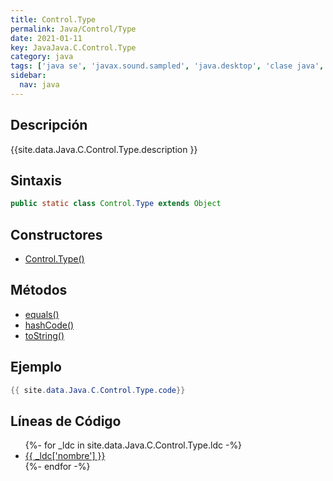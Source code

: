 ```yaml
---
title: Control.Type
permalink: Java/Control/Type
date: 2021-01-11
key: JavaJava.C.Control.Type
category: java
tags: ['java se', 'javax.sound.sampled', 'java.desktop', 'clase java', 'Java 1.0']
sidebar: 
  nav: java
---
```


## Descripción
{{site.data.Java.C.Control.Type.description }}

## Sintaxis
~~~java
public static class Control.Type extends Object
~~~

## Constructores
* [Control.Type()](/Java/Control/Type/Control/Type/)

## Métodos
* [equals()](/Java/Control/Type/equals)
* [hashCode()](/Java/Control/Type/hashCode)
* [toString()](/Java/Control/Type/toString)

## Ejemplo
~~~java
{{ site.data.Java.C.Control.Type.code}}
~~~

## Líneas de Código
<ul>
{%- for _ldc in site.data.Java.C.Control.Type.ldc -%}
   <li>
       <a href="{{_ldc['url'] }}">{{ _ldc['nombre'] }}</a>
   </li>
{%- endfor -%}
</ul>
